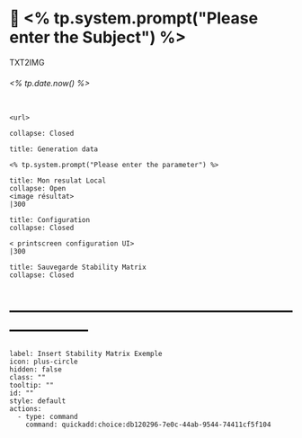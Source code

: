 # 🚧 <% tp.system.prompt("Please enter the Subject") %> 
TXT2IMG
###### <% tp.date.now() %>


```embed

<url>
```

```ad-quote
collapse: Closed

title: Generation data

<% tp.system.prompt("Please enter the parameter") %>

```

```ad-success
title: Mon resulat Local 
collapse: Open
<image résultat> 
|300
```

```ad-info
title: Configuration
collapse: Closed

< printscreen configuration UI>
|300
```

```ad-caution
title: Sauvegarde Stability Matrix
collapse: Closed

```

# ———————————————————————

```meta-bind-button
label: Insert Stability Matrix Exemple
icon: plus-circle
hidden: false
class: ""
tooltip: ""
id: ""
style: default
actions:
  - type: command
    command: quickadd:choice:db120296-7e0c-44ab-9544-74411cf5f104
```


